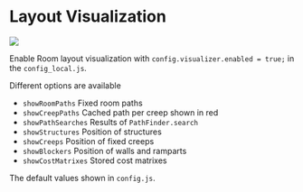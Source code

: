 # Layout Visualization

<img src="visualizer.png">

Enable Room layout visualization with
`config.visualizer.enabled = true;` in the `config_local.js`.

Different options are available

 - `showRoomPaths` Fixed room paths
 - `showCreepPaths` Cached path per creep shown in red
 - `showPathSearches` Results of `PathFinder.search`
 - `showStructures` Position of structures
 - `showCreeps` Position of fixed creeps
 - `showBlockers` Position of walls and ramparts 
 - `showCostMatrixes` Stored cost matrixes

The default values shown in `config.js`.

